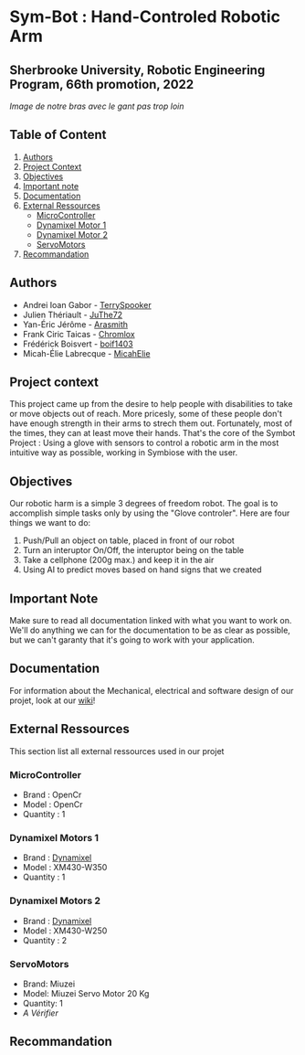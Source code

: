 # Sym-Bot : Hand-Controled Robotic Arm 
## Sherbrooke University, Robotic Engineering Program, 66th promotion, 2022

*Image de notre bras avec le gant pas trop loin*

## Table of Content
1. [Authors](#authors)
2. [Project Context](#project-context)
3. [Objectives](#objectives)
4. [Important note](#important-note)
5. [Documentation](#documentation)
6. [External Ressources](#external-ressources)
    * [MicroController](#microcontroller)
    * [Dynamixel Motor 1](#dynamixel-motors-1)
    * [Dynamixel Motor 2](#dynamixel-motors-2)
    * [ServoMotors](#servomotors)
8. [Recommandation](#recommandation)

## Authors
- Andrei Ioan Gabor - [TerrySpooker](https://github.com/TerrySpooker)
- Julien Thériault - [JuThe72](https://github.com/JuThe72)
- Yan-Éric Jérôme - [Arasmith](https://github.com/Arasmith)
- Frank Ciric Taicas - [Chromlox](https://github.com/Chromlox)
- Frédérick Boisvert - [boif1403](https://github.com/boif1403)
- Micah-Élie Labrecque - [MicahElie](https://github.com/MicahElie)

## Project context
This project came up from the desire to help people with disabilities to take or move objects out of reach. 
More pricesly, some of these people don't have enough strength in their arms to strech them out. Fortunately, most of the times, they can at least move their hands.
That's the core of the Symbot Project : Using a glove with sensors to control a robotic arm in the most intuitive way as possible, working in Symbiose with the user.

## Objectives
Our robotic harm is a simple 3 degrees of freedom robot. The goal is to accomplish simple tasks only by using the "Glove controler". Here are four things we want to do:
1. Push/Pull an object on table, placed in front of our robot
2. Turn an interuptor On/Off, the interuptor being on the table
3. Take a cellphone (200g max.) and keep it in the air
4. Using AI to predict moves based on hand signs that we created

## Important Note
Make sure to read all documentation linked with what you want to work on. 
We'll do anything we can for the documentation to be as clear as possible, but we can't garanty that it's going to work with your application.

## Documentation
For information about the Mechanical, electrical and software design of our projet, look at our [wiki](https://github.com/MicahElie/Sym-Bot/wiki)!

## External Ressources
This section list all external ressources used in our projet
### MicroController
* Brand : OpenCr
* Model : OpenCr
* Quantity : 1

### Dynamixel Motors 1
* Brand : [Dynamixel](https://emanual.robotis.com/docs/en/software/dynamixel/dynamixel_workbench/)
* Model : XM430-W350
* Quantity : 1

### Dynamixel Motors 2
* Brand : [Dynamixel](https://emanual.robotis.com/docs/en/software/dynamixel/dynamixel_workbench/)
* Model : XM430-W250
* Quantity : 2

### ServoMotors
* Brand: Miuzei
* Model: Miuzei Servo Motor 20 Kg
* Quantity: 1
* _A Vérifier_

## Recommandation
